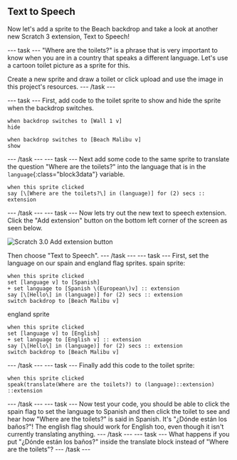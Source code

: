 ## Text to Speech

Now let's add a sprite to the Beach backdrop and take a look at another new Scratch 3 extension, Text to Speech!

--- task ---
"Where are the toilets?" is a phrase that is very important to know when you are in a country that speaks a different language. Let's use a cartoon toilet picture as a sprite for this. 

Create a new sprite and draw a toilet or click upload and use the image in this project's resources.
--- /task ---

--- task ---
First, add code to the toilet sprite to show and hide the sprite when the backdrop switches.
```blocks3
when backdrop switches to [Wall 1 v]
hide

when backdrop switches to [Beach Malibu v]
show
```
--- /task ---
--- task ---
Next add some code to the same sprite to translate the question "Where are the toilets?" into the language that is in the `language`{:class="block3data"} variable. 
```blocks3
when this sprite clicked
say [\[Where are the toilets?\] in (language)] for (2) secs :: extension
```
--- /task ---
--- task ---
Now lets try out the new text to speech extension.
Click the "Add extension" button on the bottom left corner of the screen as seen below.

![Scratch 3.0 Add extension button](images/extensionButton.png)

Then choose "Text to Speech".
--- /task ---
--- task ---
First, set the language on our spain and england flag sprites.
spain sprite:
```blocks3
when this sprite clicked
set [language v] to [Spanish]
+ set language to [Spanish \(European\)v] :: extension
say [\[Hello\] in (language)] for (2) secs :: extension
switch backdrop to [Beach Malibu v]
```

england sprite
```blocks3
when this sprite clicked
set [language v] to [English]
+ set language to [English v] :: extension
say [\[Hello\] in (language)] for (2) secs :: extension
switch backdrop to [Beach Malibu v]
```
--- /task ---
--- task ---
Finally add this code to the toilet sprite:
```blocks3
when this sprite clicked
speak(translate(Where are the toilets?) to (language)::extension) ::extension
```
--- /task ---
--- task ---
Now test your code, you should be able to click the spain flag to set the language to Spanish and then click the toilet to see and hear how "Where are the toilets?" is said in Spanish. It's "¿Dónde están los baños?"! The english flag should work for English too, even though it isn't currently translating anything.
--- /task ---
--- task ---
What happens if you put "¿Dónde están los baños?" inside the translate block instead of "Where are the toilets"?
--- /task ---